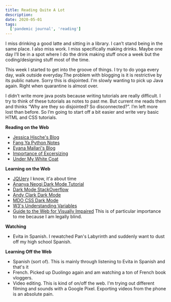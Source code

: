```yaml
---
title: Reading Quite A Lot
description: 
date: 2020-05-01
tags:
  ['pandemic journal', 'reading']
---
```


I miss drinking a good latte and sitting in a library. I can’t stand being in the same place. I also miss work. I miss specifically making drinks. Maybe one day I’ll be in a spot where I do the drink making stuff once a week but the coding/designing stuff most of the time.

This week I started to get into the groove of things. I try to do yoga every day, walk outside everyday.The problem with blogging is it is restrictive by its public nature. Sorry this is disjointed. I'm slowly wanting to pick up Java again. Right when quarantine is almost over.

I didn’t write more java posts because writing tutorials are really difficult. I try to think of these tutorials as notes to past me. But current me reads them and thinks&nbsp;“Why are they so disjointed? So disconnected?”. I’m left more lost than before. So I’m going to start off a bit easier and write very basic HTML and CSS tutorials.&nbsp;

**Reading on the Web**

*   [Jessica Hische's Blog](%5Bhttp://jessicahische.is/thinkingthoughts%5D(http://jessicahische.is/thinkingthoughts))
*   [Fang Ya Python Notes](%5Bhttps://fangya18.com/category/data-science/python/%5D(https://fangya18.com/category/data-science/python/))
*   [Eyana Mallari's Blog](http://eyana.me/)
*   [Importance of Excersizing](https://happyturtlethings.net/exercise-against-depression/)
*   [Under My White Coat](https://undermywhitecoat.com/)

**Learning on the Web**

*   [JQUery](https://www.w3schools.com/jquery/default.asp) I know, it'a about time
*   [Ananya Neogi Dark Mode Tutorial](https://dev.to/ananyaneogi/create-a-dark-light-mode-switch-with-css-variables-34l8)
*   [Dark Mode StackOverflow](https://stackoverflow.com/questions/29720318/remembering-a-users-button-press)
*   [Andy Clark Dark Mode](https://stuffandnonsense.co.uk/blog/redesigning-your-product-and-website-for-dark-mode)
*   [MDO CSS Dark Mode](https://markdotto.com/2018/11/05/css-dark-mode/)
*   [W3's Understanding Variables](https://www.w3schools.com/css/css3_variables.asp)
*   [Guide to the Web for Visually Impaired](https://www.w3.org/TR/low-vision-needs/#introduction) This is of particular importance to me because I am legally blind.

**Watching**

*   Evita in Spanish. I rewatched Pan's Labyrinth and suddenly want to dust off my high school Spanish.

**Learning Off the Web**

*   Spanish (sort of). This is mainly through listening to Evita in Spanish and that's it
*   French. Picked up Duolingo again and am watching a ton of French book vloggers.
*   Video editing. This is kind of on/off the web. I'm trying out different filming and sounds with a Google Pixel. Exporting videos from the phone is an absolute pain.